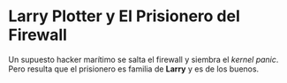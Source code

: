 # Larry Plotter y El Prisionero del Firewall
Un supuesto hacker marítimo se salta el firewall y siembra el *kernel panic*.
Pero resulta que el prisionero es familia de **Larry** y es de los buenos.